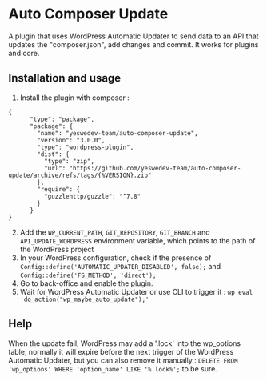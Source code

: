 # Auto Composer Update

A plugin that uses WordPress Automatic Updater to send data to an API that updates the "composer.json", add changes and commit. It works for plugins and core.

## Installation and usage

1. Install the plugin with composer :

```
{
      "type": "package",
      "package": {
        "name": "yeswedev-team/auto-composer-update",
        "version": "3.0.0",
        "type": "wordpress-plugin",
        "dist": {
          "type": "zip",
          "url": "https://github.com/yeswedev-team/auto-composer-update/archive/refs/tags/{%VERSION}.zip"
        },
        "require": {
          "guzzlehttp/guzzle": "^7.8"
        }
      }
}
```
  
2. Add the `WP_CURRENT_PATH`, `GIT_REPOSITORY`, `GIT_BRANCH` and `API_UPDATE_WORDPRESS` environment variable, which points to the path of the WordPress project
3. In your WordPress configuration, check if the presence of `Config::define('AUTOMATIC_UPDATER_DISABLED', false);` and `Config::define('FS_METHOD', 'direct');`
4. Go to back-office and enable the plugin.
5. Wait for WordPress Automatic Updater or use CLI to trigger it : `wp eval 'do_action("wp_maybe_auto_update");'`

## Help

When the update fail, WordPress may add a '.lock' into the wp_options table, normally it will expire before the next trigger of the WordPress Automatic Updater, but you can also remove it manually : `DELETE FROM 'wp_options' WHERE 'option_name' LIKE '%.lock%';` to be sure.
